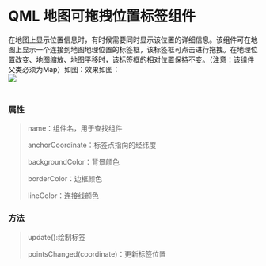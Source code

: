 # QML 地图可拖拽位置标签组件
在地图上显示位置信息时，有时候需要同时显示该位置的详细信息。该组件可在地图上显示一个连接到地图地理位置的标签框，该标签框可点击进行拖拽。在地理位置改变、地图缩放、地图平移时，该标签框的相对位置保持不变。（注意：该组件父类必须为Map）如图：效果如图：</br>
![](https://img-blog.csdnimg.cn/cb29a6b54e974bb3852cfb974db7cf1a.gif)</br>
　　
### 属性
> name：组件名，用于查找组件
> 
> anchorCoordinate：标签点指向的经纬度
> 
> backgroundColor：背景颜色
> 
> borderColor：边框颜色
> 
> lineColor：连接线颜色

### 方法
> update():绘制标签
> 
> pointsChanged(coordinate)：更新标签位置
